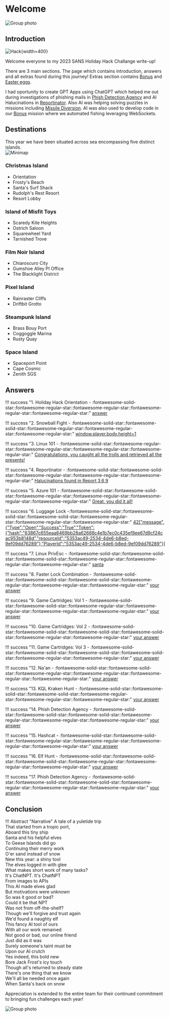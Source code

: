 # Welcome

![Group photo](./img/misc/logo.png)

## Introduction

![Hack](./img/misc/hack.png){width=400}

Welcome everyone to my 2023 SANS Holiday Hack Challange write-up!

There are 3 main sections. The page which contains introduction, answers and all extras found during this journey! Extras section contains [Bonus](./bonus.md) and [Easter eggs](./easter_eggs.md). 

I had oportunity to create GPT Apps using ChatGPT which helped me out during investigations of phishing mails in [Phish Detection Agency](./objectives/o13.md) and AI Halucinations in [Reportinator](./objectives/o4.md). Also AI was helping solving puzzles in missions including [Missile Diversion](./objectives/o22.md). AI was also used to develop code in our [Bonus](./bonus.md) mission where we automated fishing leveraging  WebSockets.

## Destinations
This year we have been situated across sea encompassing five distinct islands.<br/>
![Minimap](./img/misc/minimap.png)

###     Christmas Island
- Orientation 
- Frosty's Beach
- Santa's Surf Shack
- Rudolph's Rest Resort
- Resort Lobby

### Island of Misfit Toys

- Scaredy Kite Heights
- Ostrich Saloon
- Squarewheel Yard
- Tarnished Trove

### Film Noir Island

- Chiaroscuro City
- Gumshoe Alley PI Office
- The Blacklight District

### Pixel Island

- Rainraster Cliffs
- Driftbit Grotto

### Steampunk Island

- Brass Bouy Port
- Coggoggle Marina
- Rusty Quay

### Space Island

- Spaceport Point
- Cape Cosmic
- Zenith SGS

## Answers

!!! success "1. Holiday Hack Orientation - :fontawesome-solid-star::fontawesome-regular-star::fontawesome-regular-star::fontawesome-regular-star::fontawesome-regular-star:"
    [answer](./objectives/o1.md)

!!! success "2. Snowball Fight - :fontawesome-solid-star::fontawesome-solid-star::fontawesome-regular-star::fontawesome-regular-star::fontawesome-regular-star:"
    [window.player.body.height=1](./objectives/o2.md)

!!! success "3. Linux 101 - :fontawesome-solid-star::fontawesome-regular-star::fontawesome-regular-star::fontawesome-regular-star::fontawesome-regular-star:"
    [Congratulations, you caught all the trolls and retrieved all the presents!](./objectives/o3.md)

!!! success "4. Reportinator - :fontawesome-solid-star::fontawesome-solid-star::fontawesome-regular-star::fontawesome-regular-star::fontawesome-regular-star:"
    [Halucinations found in Report 3,6,9](./objectives/o4.md)

!!! success "5. Azure 101 - :fontawesome-solid-star::fontawesome-solid-star::fontawesome-regular-star::fontawesome-regular-star::fontawesome-regular-star::fontawesome-regular-star:"
    [Great, you did it all!](./objectives/o5.md)

!!! success "6. Luggage Lock -:fontawesome-solid-star::fontawesome-solid-star::fontawesome-solid-star::fontawesome-regular-star::fontawesome-regular-star::fontawesome-regular-star:"
    [42["message",{"Type":"Open","Success":"True","Token":{"hash":"63867c655eaa6469bb28a62688c4e1b7ec0c435ef8ee67d9cf24cac953b8148d","resourceId":"5353ac49-2534-4de6-b8ed-9ef09dd76289"},"PlayerId":"5353ac49-2534-4de6-b8ed-9ef09dd76289"}]](./objectives/o6.md)

!!! success "7. Linux PrivEsc - :fontawesome-solid-star::fontawesome-solid-star::fontawesome-solid-star::fontawesome-regular-star::fontawesome-regular-star::fontawesome-regular-star:"
    [santa](./objectives/o7.md)

!!! success "8. Faster Lock Combination - :fontawesome-solid-star::fontawesome-solid-star::fontawesome-solid-star::fontawesome-regular-star::fontawesome-regular-star::fontawesome-regular-star:"
    [your answer](./objectives/o17.md)

!!! success "9. Game Cartridges: Vol 1 - :fontawesome-solid-star::fontawesome-solid-star::fontawesome-regular-star::fontawesome-regular-star::fontawesome-regular-star::fontawesome-regular-star:"
    [your answer](./objectives/o8.md)

!!! success "10. Game Cartridges: Vol 2 - :fontawesome-solid-star::fontawesome-solid-star::fontawesome-solid-star::fontawesome-solid-star::fontawesome-regular-star::fontawesome-regular-star:"
    [your answer](./objectives/o9.md)

!!! success "11. Game Cartridges: Vol 3 - :fontawesome-solid-star::fontawesome-solid-star::fontawesome-solid-star::fontawesome-solid-star::fontawesome-regular-star::fontawesome-regular-star:"
    [your answer](./objectives/o10.md)

!!! success "12. Na'an - :fontawesome-solid-star::fontawesome-solid-star::fontawesome-regular-star::fontawesome-regular-star::fontawesome-regular-star::fontawesome-regular-star:"
    [your answer](./objectives/o11.md)

!!! success "13. KQL Kraken Hunt - :fontawesome-solid-star::fontawesome-solid-star::fontawesome-solid-star::fontawesome-regular-star::fontawesome-regular-star::fontawesome-regular-star:"
    [your answer](./objectives/o12.md)

!!! success "14. Phish Detection Agency - :fontawesome-solid-star::fontawesome-solid-star::fontawesome-solid-star::fontawesome-regular-star::fontawesome-regular-star::fontawesome-regular-star:"
    [your answer](./objectives/o13.md)

!!! success "15. Hashcat - :fontawesome-solid-star::fontawesome-solid-star::fontawesome-regular-star::fontawesome-regular-star::fontawesome-regular-star::fontawesome-regular-star:"
    [your answer](./objectives/o13.md)

!!! success "16. Elf Hunt - :fontawesome-solid-star::fontawesome-solid-star::fontawesome-solid-star::fontawesome-regular-star::fontawesome-regular-star::fontawesome-regular-star:"
    [your answer](./objectives/o13.md)

!!! success "17. Phish Detection Agency - :fontawesome-solid-star::fontawesome-solid-star::fontawesome-solid-star::fontawesome-regular-star::fontawesome-regular-star::fontawesome-regular-star:"
    [your answer](./objectives/o13.md)    

## Conclusion

!!! Abstract "Narrative"
A tale of a yuletide trip<br/>
That started from a tropic port,<br/>
Aboard this tiny ship<br/>
Santa and his helpful elves<br/>
To Geese Islands did go<br/>
Continuing their merry work<br/>
O'er sand instead of snow<br/>
New this year: a shiny tool<br/>
The elves logged in with glee<br/>
What makes short work of many tasks?<br/>
It's ChatNPT. It's ChatNPT<br/>
From images to APIs<br/>
This AI made elves glad<br/>
But motivations were unknown<br/>
So was it good or bad?<br/>
Could it be that NPT<br/>
Was not from off-the-shelf?<br/>
Though we'll forgive and trust again<br/>
We'd found a naughty elf<br/>
This fancy AI tool of ours<br/>
With all our work remained<br/>
Not good or bad, our online friend<br/>
Just did as it was <br/>
Surely someone's taint must be<br/>
Upon our AI crutch<br/>
Yes indeed, this bold new <br/>
Bore Jack Frost's icy touch<br/>
Though all's returned to steady state<br/>
There's one thing that we know<br/>
We'll all be needed once again<br/>
When Santa's back on snow<br/>  


Appreciation is extended to the entire team for their continued commitment to bringing fun challenges each year!

![Group photo](./img/misc/ad.png)
